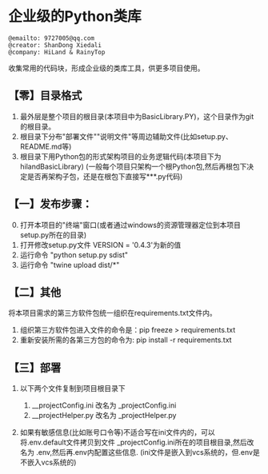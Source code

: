 # 企业级的Python类库

```
@emailto: 9727005@qq.com
@creator: ShanDong Xiedali
@company: HiLand & RainyTop
```

收集常用的代码块，形成企业级的类库工具，供更多项目使用。

## 【零】目录格式

1. 最外层是整个项目的根目录(本项目中为BasicLibrary.PY)，这个目录作为git的根目录。
2. 根目录下分布"部署文件""说明文件"等周边辅助文件(比如setup.py、README.md等)
3. 根目录下用Python包的形式架构项目的业务逻辑代码(本项目下为hilandBasicLibrary)
   (一般每个项目只架构一个根Python包,然后再根包下决定是否再架构子包，还是在根包下直接写***.py代码)

## 【一】发布步骤：

0. 打开本项目的"终端"窗口(或者通过windows的资源管理器定位到本项目setup.py所在的目录)
1. 打开修改setup.py文件 VERSION = '0.4.3'为新的值
2. 运行命令 "python setup.py sdist"
3. 运行命令 "twine upload dist/*"

## 【二】其他

将本项目需求的第三方软件包统一组织在requirements.txt文件内。

1. 组织第三方软件包进入文件的命令是：pip freeze > requirements.txt
2. 重新安装所需的各第三方包的命令为: pip install -r requirements.txt

## 【三】部署

1. 以下两个文件复制到项目根目录下
   1. __projectConfig.ini 改名为 _projectConfig.ini
   2. __projectHelper.py 改名为 _projectHelper.py

2. 如果有敏感信息(比如账号口令等)不适合写在ini文件内的，可以将.env.default文件拷贝到文件 _projectConfig.ini所在的项目根目录,然后改名为 .env,然后再.env内配置这些信息. (ini文件是嵌入到vcs系统的，但.env是不嵌入vcs系统的)